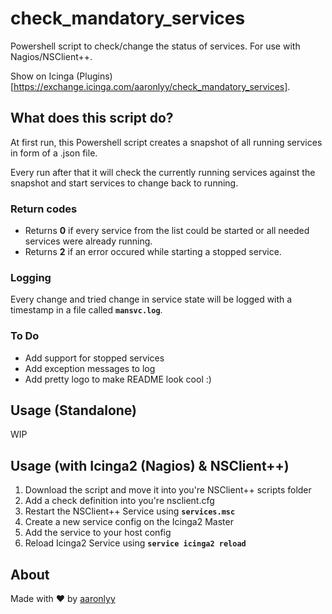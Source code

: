 # check_mandatory_services

Powershell script to check/change the status of services. For use with Nagios/NSClient++.

Show on Icinga (Plugins)[https://exchange.icinga.com/aaronlyy/check_mandatory_services].

## What does this script do?

At first run, this Powershell script creates a snapshot of all running services in form of a .json file.

Every run after that it will check the currently running services against the snapshot and start services to change back to running.

### Return codes

- Returns **0** if every service from the list could be started or all needed services were already running.
- Returns **2** if an error occured while starting a stopped service.

### Logging

Every change and tried change in service state will be logged with a timestamp in a file called **```mansvc.log```**.

### To Do

- Add support for stopped services
- Add exception messages to log
- Add pretty logo to make README look cool :)

## Usage (Standalone)

WIP

## Usage (with Icinga2 (Nagios) & NSClient++)

1. Download the script and move it into you're NSClient++ scripts folder
2. Add a check definition into you're nsclient.cfg
3. Restart the NSClient++ Service using **```services.msc```**
4. Create a new service config on the Icinga2 Master
5. Add the service to your host config
6. Reload Icinga2 Service using **```service icinga2 reload```**

## About

Made with ♥ by [aaronlyy](https://github.com/aaronlyy)
